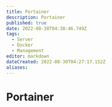 ```yaml
---
title: Portainer
description: Portainer
published: true
date: 2022-08-30T04:38:46.749Z
tags:
  - Server
  - Docker
  - Management
editor: markdown
dateCreated: 2022-08-30T04:27:17.152Z
aliases:
---
```

# Portainer
